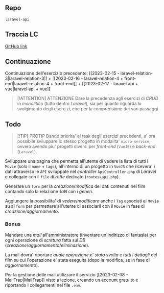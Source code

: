 ## Repo
`laravel-api`

## Traccia LC
[GitHub link](https://github.com/Guybrush3791/laravel-relation-2)

## Continuazione
Continuazione dell'esercizio precedente: [[2023-02-15 - laravel-relation-3|laravel-relation-3]] + [[2023-02-16 - laravel-relation-4 + front-end|laravel-relation-4 + front-end]] + [[2023-02-17 - laravel api + vue|laravel api + vue]]

> [!ATTENTION] ATTENZIONE
> Dare la precedenza agli esercizi di *CRUD* in *monolitico* (tutto dentro *Laravel*), sia per quanto riguarda lo svolgimento degli esercizi, che per la comprensione dei vari passaggi

## Todo
> [!TIP] PROTIP
> Dando priorita' ai task degli esercizi precedenti,  e' ora possibile sviluppare lo stesso progetto in modalita' `micro-service`, ovvero avendo piu' progetti diversi per *front-end* (`VueJS`) e *back-end* (`Laravel`).

Sviluppare una pagina che permetta all'utente di vedere la lista di tutti i `Movie` (solo il `name` + `tags`), all'interno di un progetto in `VueJS` che ricevera' i dati attraverso le `API` sviluppate nel *controller* `ApiController.php` di *Laravel* e collegate con il `file` di *rotte* dedicato (`routes\api.php`).

Generare un `form` per la *creazione*/*modifica* dei dati contenuti nel film contando solo la relazione *1aN* con i *generi*.

Aggiungere la possibilita' di *vedere*/*modificare* anche i `Tag` associati al `Movie` su al `form` per permettere all'utente di associarli con il `Movie` in fase di *creazione*/*aggiornamento*.

### Bonus
Mandare una *mail* all'amministratore (inventare un'indirizzo di fantasia) per ogni operazione di *scrittura* fatta sul *DB* (*creazione*/*aggiornamento*/*eliminazione*).

La mail dovra' riportare *quale operazione e' stata svolta* e *tutti i dettagli* del film su cui l'operazione e' stata eseguita (dopo la modifica, se in fase di *aggiornamento*).

Per la gestione delle mail utilizzare il servizio [[2023-02-08 - MailTrap|MailTrap]] visto a lezione, creando un account gratuito e riportando i collegamenti nel file `.env`.